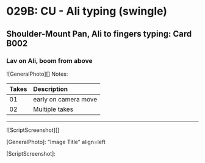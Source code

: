 # 029B: CU - Ali typing (swingle)

## Shoulder-Mount Pan, Ali to fingers typing: Card B002

### Lav on Ali, boom from above

![GeneralPhoto][]
Notes: 

| Takes | Description |
|:---|:----|
| 01 | early on camera move |
| 02 | Multiple takes |

----

![ScriptScreenshot][]


[GeneralPhoto]:  "Image Title" align=left

[ScriptScreenshot]: 